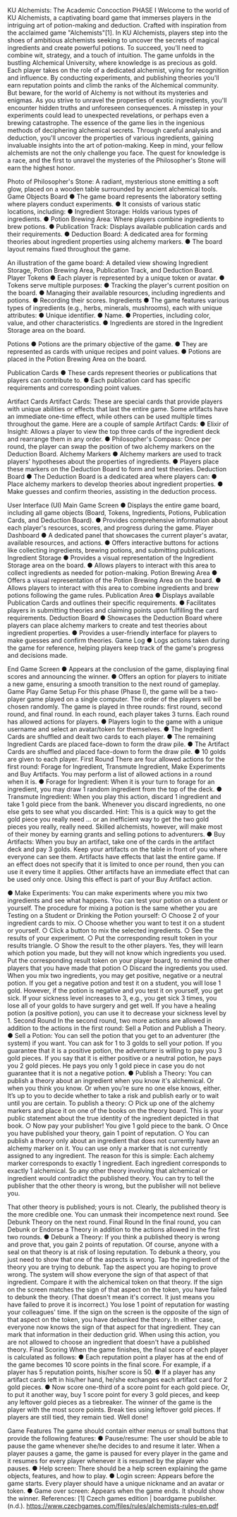  KU Alchemists: The Academic Concoction
PHASE I
Welcome to the world of KU Alchemists, a captivating board game that immerses players in the intriguing art of potion-making and deduction. Crafted with inspiration from the acclaimed game "Alchemists"[1]. In KU Alchemists, players step into the shoes of ambitious alchemists seeking to uncover the secrets of magical ingredients and create powerful potions. To succeed, you'll need to combine wit, strategy, and a touch of intuition.
The game unfolds in the bustling Alchemical University, where knowledge is as precious as gold. Each player takes on the role of a dedicated alchemist, vying for recognition and influence. By conducting experiments, and publishing theories you'll earn reputation points and climb the ranks of the Alchemical community. But beware, for the world of Alchemy is not without its mysteries and enigmas. As you strive to unravel the properties of exotic ingredients, you'll encounter hidden truths and unforeseen consequences. A misstep in your experiments could lead to unexpected revelations, or perhaps even a brewing catastrophe.
The essence of the game lies in the ingenious methods of deciphering alchemical secrets. Through careful analysis and deduction, you'll uncover the properties of various ingredients, gaining invaluable insights into the art of potion-making. Keep in mind, your fellow alchemists are not the only challenge you face. The quest for knowledge is a race, and the first to unravel the mysteries of the Philosopher's Stone will earn the highest honor.
 
  Photo of Philosopher's Stone: A radiant, mysterious stone emitting a soft glow, placed on a wooden table surrounded by ancient alchemical tools.
Game Objects
Board
● The game board represents the laboratory setting where players conduct experiments.
● It consists of various static locations, including:
● Ingredient Storage: Holds various types of ingredients.
● Potion Brewing Area: Where players combine ingredients to brew potions.
● Publication Track: Displays available publication cards and their
requirements.
● Deduction Board: A dedicated area for forming theories about ingredient
properties using alchemy markers.
● The board layout remains fixed throughout the game.

  An illustration of the game board: A detailed view showing Ingredient Storage, Potion Brewing Area, Publication Track, and Deduction Board.
Player Tokens
● Each player is represented by a unique token or avatar.
● Tokens serve multiple purposes:
● Tracking the player's current position on the board.
● Managing their available resources, including ingredients and potions.
● Recording their scores.
Ingredients
● The game features various types of ingredients (e.g., herbs, minerals, mushrooms), each with unique attributes:
● Unique identifier.
● Name.
● Properties, including color, value, and other characteristics.
● Ingredients are stored in the Ingredient Storage area on the board.

   Potions
● Potions are the primary objective of the game.
● They are represented as cards with unique recipes and point values.
● Potions are placed in the Potion Brewing Area on the board.

  Publication Cards
● These cards represent theories or publications that players can contribute to.
● Each publication card has specific requirements and corresponding point values.

  Artifact Cards
Artifact Cards: These are special cards that provide players with unique abilities or effects that last the entire game. Some artifacts have an immediate one-time effect, while others can be used multiple times throughout the game. Here are a couple of sample Artifact Cards:
● Elixir of Insight: Allows a player to view the top three cards of the ingredient deck and rearrange them in any order.
● Philosopher's Compass: Once per round, the player can swap the position of two alchemy markers on the Deduction Board.
Alchemy Markers
● Alchemy markers are used to track players' hypotheses about the properties of ingredients.
● Players place these markers on the Deduction Board to form and test theories.
Deduction Board
● The Deduction Board is a dedicated area where players can:
● Place alchemy markers to develop theories about ingredient properties.
● Make guesses and confirm theories, assisting in the deduction process.

 User Interface (UI) Main Game Screen
● Displays the entire game board, including all game objects (Board, Tokens, Ingredients, Potions, Publication Cards, and Deduction Board).
● Provides comprehensive information about each player's resources, scores, and progress during the game.
Player Dashboard
● A dedicated panel that showcases the current player's avatar, available resources, and actions.
● Offers interactive buttons for actions like collecting ingredients, brewing potions, and submitting publications.
Ingredient Storage
● Provides a visual representation of the Ingredient Storage area on the board.
● Allows players to interact with this area to collect ingredients as needed for
potion-making.
Potion Brewing Area
● Offers a visual representation of the Potion Brewing Area on the board.
● Allows players to interact with this area to combine ingredients and brew potions
following the game rules.
Publication Area
● Displays available Publication Cards and outlines their specific requirements.
● Facilitates players in submitting theories and claiming points upon fulfilling the card
requirements.
Deduction Board
● Showcases the Deduction Board where players can place alchemy markers to create and test theories about ingredient properties.
● Provides a user-friendly interface for players to make guesses and confirm theories.
Game Log
● Logs actions taken during the game for reference, helping players keep track of the game's progress and decisions made.

 End Game Screen
● Appears at the conclusion of the game, displaying final scores and announcing the winner.
● Offers an option for players to initiate a new game, ensuring a smooth transition to the next round of gameplay.
Game Play Game Setup
For this phase (Phase I), the game will be a two-player game played on a single computer. The order of the players will be chosen randomly. The game is played in three rounds: first round, second round, and final round. In each round, each player takes 3 turns. Each round has allowed actions for players.
● Players login to the game with a unique username and select an avatar/token for themselves.
● The Ingredient Cards are shuffled and dealt two cards to each player.
● The remaining Ingredient Cards are placed face-down to form the draw pile.
● The Artifact Cards are shuffled and placed face-down to form the draw pile.
● 10 golds are given to each player.
First Round
There are four allowed actions for the first round: Forage for Ingredient, Transmute Ingredient, Make Experiments and Buy Artifacts. You may perform a list of allowed actions in a round when it is.
● Forage for Ingredient: When it is your turn to forage for an ingredient, you may draw 1 random ingredient from the top of the deck.
● Transmute Ingredient: When you play this action, discard 1 ingredient and take 1 gold piece from the bank. Whenever you discard ingredients, no one else gets to see what you discarded. Hint: This is a quick way to get the gold piece you really need ... or an inefficient way to get the two gold pieces you really, really need. Skilled alchemists, however, will make most of their money by earning grants and selling potions to adventurers.
● Buy Artifacts: When you buy an artifact, take one of the cards in the artifact deck and pay 3 golds. Keep your artifacts on the table in front of you where everyone can see them. Artifacts have effects that last the entire game. If an effect does not specify that it is limited to once per round, then you can use it every time it applies. Other artifacts have an immediate effect that can be used only once. Using this effect is part of your Buy Artifact action.

 ● Make Experiments: You can make experiments where you mix two ingredients and see what happens. You can test your potion on a student or yourself. The procedure for mixing a potion is the same whether you are Testing on a Student or Drinking the Potion yourself:
○ Choose 2 of your ingredient cards to mix.
○ Choose whether you want to test it on a student or yourself.
○ Click a button to mix the selected ingredients.
○ See the results of your experiment.
○ Put the corresponding result token in your results triangle.
○ Show the result to the other players. Yes, they will learn which potion you
made, but they will not know which ingredients you used. Put the corresponding result token on your player board, to remind the other players that you have made that potion
○ Discard the ingredients you used.
When you mix two ingredients, you may get positive, negative or a neutral potion. If you get a negative potion and test it on a student, you will lose 1 gold. However, if the potion is negative and you test it on yourself, you get sick. If your sickness level increases to 3, e.g., you get sick 3 times, you lose all of your golds to have surgery and get well. If you have a healing potion (a positive potion), you can use it to decrease your sickness level by 1.
Second Round
In the second round, two more actions are allowed in addition to the actions in the first round: Sell a Potion and Publish a Theory.
● Sell a Potion: You can sell the potion that you get to an adventurer (the system) if you want. You can ask for 1 to 3 golds to sell your potion. If you guarantee that it is a positive potion, the adventurer is willing to pay you 3 gold pieces. If you say that it is either positive or a neutral potion, he pays you 2 gold pieces. He pays you only 1 gold piece in case you do not guarantee that it is not a negative potion.
● Publish a Theory: You can publish a theory about an ingredient when you know it's alchemical. Or when you think you know. Or when you’re sure no one else knows, either. It’s up to you to decide whether to take a risk and publish early or to wait until you are certain. To publish a theory:
○ Pick up one of the alchemy markers and place it on one of the books on the theory board. This is your public statement about the true identity of the ingredient depicted in that book.
○ Now pay your publisher! You give 1 gold piece to the bank.
○ Once you have published your theory, gain 1 point of reputation.
○ You can publish a theory only about an ingredient that does not currently have
an alchemy marker on it. You can use only a marker that is not currently assigned to any ingredient. The reason for this is simple: Each alchemy marker corresponds to exactly 1 ingredient. Each ingredient corresponds to exactly 1 alchemical. So any other theory involving that alchemical or ingredient would contradict the published theory. You can try to tell the publisher that the other theory is wrong, but the publisher will not believe you.

 That other theory is published; yours is not. Clearly, the published theory is the more credible one. You can unmask their incompetence next round. See Debunk Theory on the next round.
Final Round
In the final round, you can Debunk or Endorse a Theory in addition to the actions allowed in the first two rounds.
● Debunk a Theory: If you think a published theory is wrong and prove that, you gain 2 points of reputation. Of course, anyone with a seal on that theory is at risk of losing reputation. To debunk a theory, you just need to show that one of the aspects is wrong. Tap the ingredient of the theory you are trying to debunk. Tap the aspect you are hoping to prove wrong. The system will show everyone the sign of that aspect of that ingredient. Compare it with the alchemical token on that theory. If the sign on the screen matches the sign of that aspect on the token, you have failed to debunk the theory. (That doesn't mean it's correct. It just means you have failed to prove it is incorrect.) You lose 1 point of reputation for wasting your colleagues' time. If the sign on the screen is the opposite of the sign of that aspect on the token, you have debunked the theory. In either case, everyone now knows the sign of that aspect for that ingredient. They can mark that information in their deduction grid. When using this action, you are not allowed to choose an ingredient that doesn't have a published theory.
Final Scoring
When the game finishes, the final score of each player is calculated as follows:
● Each reputation point a player has at the end of the game becomes 10 score points in the final score. For example, if a player has 5 reputation points, his/her score is 50.
● If a player has any artifact cards left in his/her hand, he/she exchanges each artifact
card for 2 gold pieces.
● Now score one-third of a score point for each gold piece. Or, to put it another way,
buy 1 score point for every 3 gold pieces, and keep any leftover gold pieces as a tiebreaker.
The winner of the game is the player with the most score points. Break ties using leftover gold pieces. If players are still tied, they remain tied. Well done!

 Game Features
The game should contain either menus or small buttons that provide the following features:
● Pause/resume: The user should be able to pause the game whenever she/he decides to and resume it later. When a player pauses a game, the game is paused for every player in the game and it resumes for every player whenever it is resumed by the player who pauses.
● Help screen: There should be a help screen explaining the game objects, features, and how to play.
● Login screen: Appears before the game starts. Every player should have a unique nickname and an avatar or token.
● Game over screen: Appears when the game ends. It should show the winner.
References:
[1] Czech games edition | boardgame publisher. (n.d.). https://www.czechgames.com/files/rules/alchemists-rules-en.pdf
